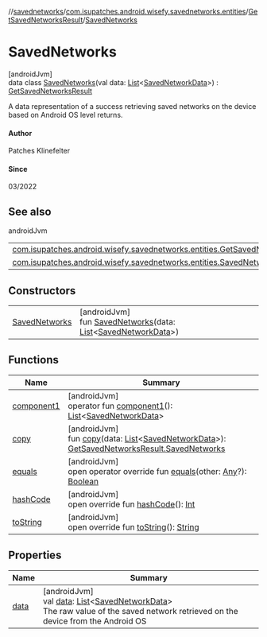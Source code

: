 //[savednetworks](../../../../index.md)/[com.isupatches.android.wisefy.savednetworks.entities](../../index.md)/[GetSavedNetworksResult](../index.md)/[SavedNetworks](index.md)

# SavedNetworks

[androidJvm]\
data class [SavedNetworks](index.md)(val data: [List](https://kotlinlang.org/api/latest/jvm/stdlib/kotlin.collections/-list/index.html)&lt;[SavedNetworkData](../../-saved-network-data/index.md)&gt;) : [GetSavedNetworksResult](../index.md)

A data representation of a success retrieving saved networks on the device based on Android OS level returns.

#### Author

Patches Klinefelter

#### Since

03/2022

## See also

androidJvm

| | |
|---|---|
| [com.isupatches.android.wisefy.savednetworks.entities.GetSavedNetworksResult](../index.md) |  |
| [com.isupatches.android.wisefy.savednetworks.entities.SavedNetworkData](../../-saved-network-data/index.md) |  |

## Constructors

| | |
|---|---|
| [SavedNetworks](-saved-networks.md) | [androidJvm]<br>fun [SavedNetworks](-saved-networks.md)(data: [List](https://kotlinlang.org/api/latest/jvm/stdlib/kotlin.collections/-list/index.html)&lt;[SavedNetworkData](../../-saved-network-data/index.md)&gt;) |

## Functions

| Name | Summary |
|---|---|
| [component1](component1.md) | [androidJvm]<br>operator fun [component1](component1.md)(): [List](https://kotlinlang.org/api/latest/jvm/stdlib/kotlin.collections/-list/index.html)&lt;[SavedNetworkData](../../-saved-network-data/index.md)&gt; |
| [copy](copy.md) | [androidJvm]<br>fun [copy](copy.md)(data: [List](https://kotlinlang.org/api/latest/jvm/stdlib/kotlin.collections/-list/index.html)&lt;[SavedNetworkData](../../-saved-network-data/index.md)&gt;): [GetSavedNetworksResult.SavedNetworks](index.md) |
| [equals](../../-search-for-saved-networks-result/-saved-networks/index.md#585090901%2FFunctions%2F656463362) | [androidJvm]<br>open operator override fun [equals](../../-search-for-saved-networks-result/-saved-networks/index.md#585090901%2FFunctions%2F656463362)(other: [Any](https://kotlinlang.org/api/latest/jvm/stdlib/kotlin/-any/index.html)?): [Boolean](https://kotlinlang.org/api/latest/jvm/stdlib/kotlin/-boolean/index.html) |
| [hashCode](../../-search-for-saved-networks-result/-saved-networks/index.md#1794629105%2FFunctions%2F656463362) | [androidJvm]<br>open override fun [hashCode](../../-search-for-saved-networks-result/-saved-networks/index.md#1794629105%2FFunctions%2F656463362)(): [Int](https://kotlinlang.org/api/latest/jvm/stdlib/kotlin/-int/index.html) |
| [toString](../../-search-for-saved-networks-result/-saved-networks/index.md#1616463040%2FFunctions%2F656463362) | [androidJvm]<br>open override fun [toString](../../-search-for-saved-networks-result/-saved-networks/index.md#1616463040%2FFunctions%2F656463362)(): [String](https://kotlinlang.org/api/latest/jvm/stdlib/kotlin/-string/index.html) |

## Properties

| Name | Summary |
|---|---|
| [data](data.md) | [androidJvm]<br>val [data](data.md): [List](https://kotlinlang.org/api/latest/jvm/stdlib/kotlin.collections/-list/index.html)&lt;[SavedNetworkData](../../-saved-network-data/index.md)&gt;<br>The raw value of the saved network retrieved on the device from the Android OS |
